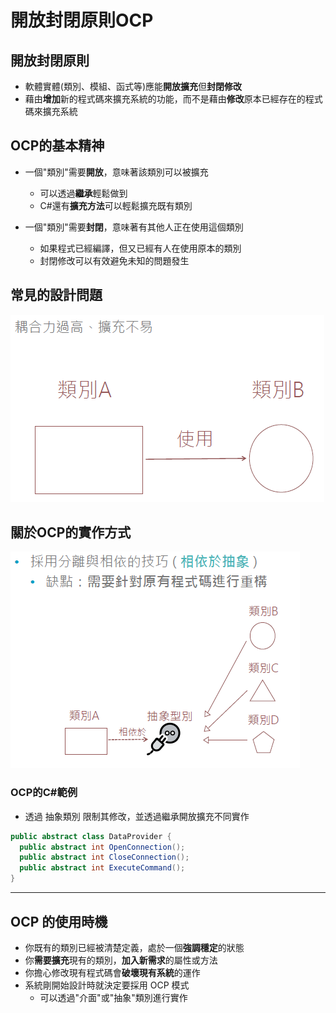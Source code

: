 # 開放封閉原則OCP

## 開放封閉原則

+ 軟體實體(類別、模組、函式等)應能**開放擴充**但**封閉修改**
+ 藉由**增加**新的程式碼來擴充系統的功能，而不是藉由**修改**原本已經存在的程式碼來擴充系統

## OCP的基本精神

+ 一個"類別"需要**開放**，意味著該類別可以被擴充
  + 可以透過**繼承**輕鬆做到
  + C#還有**擴充方法**可以輕鬆擴充既有類別
  
+ 一個"類別"需要**封閉**，意味著有其他人正在使用這個類別
  + 如果程式已經編譯，但又已經有人在使用原本的類別
  + 封閉修改可以有效避免未知的問題發生

## 常見的設計問題

<img class="header-picture" src="../images/ocp1.PNG" alt=""/>

## 關於OCP的實作方式

<img class="header-picture" src="../images/ocp2.PNG" alt=""/>

### OCP的C#範例

+ 透過 抽象類別 限制其修改，並透過繼承開放擴充不同實作

``` C#
public abstract class DataProvider {
  public abstract int OpenConnection();
  public abstract int CloseConnection();
  public abstract int ExecuteCommand();
}

```

--- 

## OCP 的使用時機

+ 你既有的類別已經被清楚定義，處於一個**強調穩定**的狀態
+ 你**需要擴充**現有的類別，**加入新需求**的屬性或方法
+ 你擔心修改現有程式碼會**破壞現有系統**的運作
+ 系統剛開始設計時就決定要採用 OCP 模式
  + 可以透過"介面"或"抽象"類別進行實作
